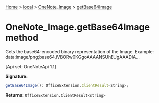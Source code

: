 [Home](./index) &gt; [local](local.md) &gt; [OneNote\_Image](local.onenote_image.md) &gt; [getBase64Image](local.onenote_image.getbase64image.md)

# OneNote\_Image.getBase64Image method

Gets the base64-encoded binary representation of the Image. Example: data:image/png;base64,iVBORw0KGgoAAAANSUhEUgAAADIA... 

 \[Api set: OneNoteApi 1.1\]

**Signature:**
```javascript
getBase64Image(): OfficeExtension.ClientResult<string>;
```
**Returns:** `OfficeExtension.ClientResult<string>`


